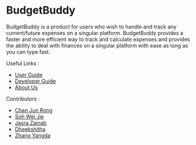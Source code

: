 # BudgetBuddy
BudgetBuddy is a product for users who wish to handle and track any current/future expenses on a singular platform.
BudgetBuddy provides a faster and more efficient way to track and calculate expenses and provides the ability
to deal with finances on a singular platform with ease as long as you can type fast.

Useful Links :
* [User Guide](docs/UserGuide.md)
* [Developer Guide](docs/DeveloperGuide.md)
* [About Us](docs/AboutUs.md)

Contributors :
* [Chan Jun Rong](docs/team/itsmejr257.md)
* [Soh Wei Jie](docs/team/sweijie24.md)
* [Jasra Zainab](docs/team/jasraa.md)
* [Dheekshitha](docs/team/dheekshitha2.md)
* [Zhang Yangda](docs/team/yyangdaa.md)
